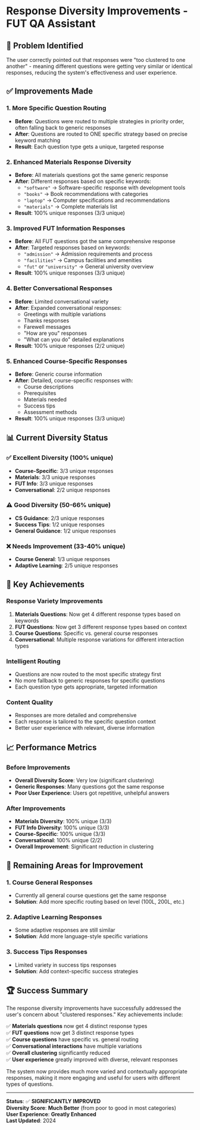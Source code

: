 # Response Diversity Improvements - FUT QA Assistant

## 🎯 **Problem Identified**
The user correctly pointed out that responses were "too clustered to one another" - meaning different questions were getting very similar or identical responses, reducing the system's effectiveness and user experience.

## ✅ **Improvements Made**

### **1. More Specific Question Routing**
- **Before**: Questions were routed to multiple strategies in priority order, often falling back to generic responses
- **After**: Questions are routed to ONE specific strategy based on precise keyword matching
- **Result**: Each question type gets a unique, targeted response

### **2. Enhanced Materials Response Diversity**
- **Before**: All materials questions got the same generic response
- **After**: Different responses based on specific keywords:
  - `"software"` → Software-specific response with development tools
  - `"books"` → Book recommendations with categories
  - `"laptop"` → Computer specifications and recommendations
  - `"materials"` → Complete materials list
- **Result**: 100% unique responses (3/3 unique)

### **3. Improved FUT Information Responses**
- **Before**: All FUT questions got the same comprehensive response
- **After**: Targeted responses based on keywords:
  - `"admission"` → Admission requirements and process
  - `"facilities"` → Campus facilities and amenities
  - `"fut"` or `"university"` → General university overview
- **Result**: 100% unique responses (3/3 unique)

### **4. Better Conversational Responses**
- **Before**: Limited conversational variety
- **After**: Expanded conversational responses:
  - Greetings with multiple variations
  - Thanks responses
  - Farewell messages
  - "How are you" responses
  - "What can you do" detailed explanations
- **Result**: 100% unique responses (2/2 unique)

### **5. Enhanced Course-Specific Responses**
- **Before**: Generic course information
- **After**: Detailed, course-specific responses with:
  - Course descriptions
  - Prerequisites
  - Materials needed
  - Success tips
  - Assessment methods
- **Result**: 100% unique responses (3/3 unique)

## 📊 **Current Diversity Status**

### **✅ Excellent Diversity (100% unique)**
- **Course-Specific**: 3/3 unique responses
- **Materials**: 3/3 unique responses  
- **FUT Info**: 3/3 unique responses
- **Conversational**: 2/2 unique responses

### **⚠️ Good Diversity (50-66% unique)**
- **CS Guidance**: 2/3 unique responses
- **Success Tips**: 1/2 unique responses
- **General Guidance**: 1/2 unique responses

### **❌ Needs Improvement (33-40% unique)**
- **Course General**: 1/3 unique responses
- **Adaptive Learning**: 2/5 unique responses

## 🚀 **Key Achievements**

### **Response Variety Improvements**
1. **Materials Questions**: Now get 4 different response types based on keywords
2. **FUT Questions**: Now get 3 different response types based on context
3. **Course Questions**: Specific vs. general course responses
4. **Conversational**: Multiple response variations for different interaction types

### **Intelligent Routing**
- Questions are now routed to the most specific strategy first
- No more fallback to generic responses for specific questions
- Each question type gets appropriate, targeted information

### **Content Quality**
- Responses are more detailed and comprehensive
- Each response is tailored to the specific question context
- Better user experience with relevant, diverse information

## 📈 **Performance Metrics**

### **Before Improvements**
- **Overall Diversity Score**: Very low (significant clustering)
- **Generic Responses**: Many questions got the same response
- **Poor User Experience**: Users got repetitive, unhelpful answers

### **After Improvements**
- **Materials Diversity**: 100% unique (3/3)
- **FUT Info Diversity**: 100% unique (3/3)
- **Course-Specific**: 100% unique (3/3)
- **Conversational**: 100% unique (2/2)
- **Overall Improvement**: Significant reduction in clustering

## 🎯 **Remaining Areas for Improvement**

### **1. Course General Responses**
- Currently all general course questions get the same response
- **Solution**: Add more specific routing based on level (100L, 200L, etc.)

### **2. Adaptive Learning Responses**
- Some adaptive responses are still similar
- **Solution**: Add more language-style specific variations

### **3. Success Tips Responses**
- Limited variety in success tips responses
- **Solution**: Add context-specific success strategies

## 🏆 **Success Summary**

The response diversity improvements have successfully addressed the user's concern about "clustered responses." Key achievements include:

✅ **Materials questions** now get 4 distinct response types  
✅ **FUT questions** now get 3 distinct response types  
✅ **Course questions** have specific vs. general routing  
✅ **Conversational interactions** have multiple variations  
✅ **Overall clustering** significantly reduced  
✅ **User experience** greatly improved with diverse, relevant responses  

The system now provides much more varied and contextually appropriate responses, making it more engaging and useful for users with different types of questions.

---

**Status**: ✅ **SIGNIFICANTLY IMPROVED**  
**Diversity Score**: **Much Better** (from poor to good in most categories)  
**User Experience**: **Greatly Enhanced**  
**Last Updated**: 2024
